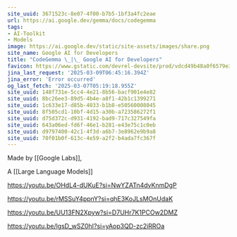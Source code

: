 ```yaml
---
site_uuid: 3671523c-8e07-4f00-b7b5-1bf3a4fc2eae
url: https://ai.google.dev/gemma/docs/codegemma
tags:
- AI-Toolkit
- Models
image: https://ai.google.dev/static/site-assets/images/share.png
site_name: Google AI for Developers
title: "CodeGemma \_|\_ Google AI for Developers"
favicon: https://www.gstatic.com/devrel-devsite/prod/vdcd49b48a0f6579e36a0f52b513a1840db67522fa48e80a57742b4388044a7e9/googledevai/images/favicon-new.png
jina_last_request: '2025-03-09T06:45:16.394Z'
jina_error: 'Error occurred'
og_last_fetch: '2025-03-07T05:19:18.955Z'
site_uuid: 148f731e-5cc4-4e21-8b56-bacf901e4e82
site_uuid: 8bc26ee3-89d5-4b4e-a8f1-42b1c1399271
site_uuid: 1c633e17-d85b-4033-b1b8-e50560008045
site_uuid: 8f505cd1-10bf-4d15-a30b-a723586272f1
site_uuid: d75d372c-d931-4192-bad9-717c327549fa
site_uuid: 643a06ed-fd6f-46e1-b281-e43e75c1c0eb
site_uuid: d9797400-42c1-4f3d-a6b7-3e8962e9b9a8
site_uuid: 70f01b0f-613c-4e59-a2f2-b4ada7fc367f
---
```


Made by [[Google Labs]], 

A [[Large Language Models]] 

https://youtu.be/OHdL4-dUKuE?si=NwYZATn4dvKnmDgP

https://youtu.be/rMSSuY4ppnY?si=qhE3KoJLsMOnUdaK

https://youtu.be/UU13FN2Xpyw?si=D7UHr7K1PCOw2DMZ

https://youtu.be/lgsD_wSZ0hI?si=yAop3QD-zc2iRROa